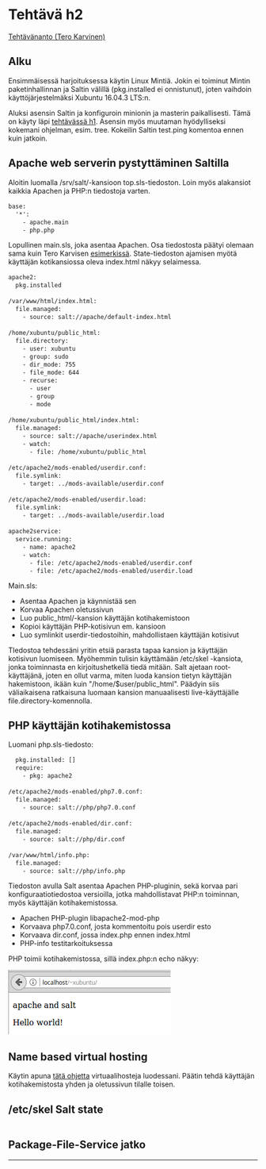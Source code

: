 # Tehtävä h2
[Tehtävänanto (Tero Karvinen)](http://terokarvinen.com/2018/aikataulu-%E2%80%93-palvelinten-hallinta-ict4tn022-4-ti-5-ke-5-loppukevat-2018-5p#h2)

## Alku

Ensimmäisessä harjoituksessa käytin Linux Mintiä. Jokin ei toiminut Mintin paketinhallinnan ja Saltin välillä (pkg.installed ei onnistunut), joten vaihdoin käyttöjärjestelmäksi Xubuntu 16.04.3 LTS:n.

Aluksi asensin Saltin ja konfiguroin minionin ja masterin paikallisesti. Tämä on käyty läpi [tehtävässä h1](https://github.com/Oliver-Siren/palvelinten-hallinta-ict4tn022-4/blob/master/assignments/h1.md). Asensin myös muutaman hyödylliseksi kokemani ohjelman, esim. tree. Kokeilin Saltin test.ping komentoa ennen kuin jatkoin.

## Apache web serverin pystyttäminen Saltilla

Aloitin luomalla /srv/salt/-kansioon top.sls-tiedoston. Loin myös alakansiot kaikkia Apachen ja PHP:n tiedostoja varten.

```
base:
  '*':
    - apache.main
    - php.php
```
Lopullinen main.sls, joka asentaa Apachen. Osa tiedostosta päätyi olemaan sama kuin Tero Karvisen [esimerkissä](http://terokarvinen.com/2018/apache-user-homepages-automatically-salt-package-file-service-example). State-tiedoston ajamisen myötä käyttäjän kotikansiossa oleva index.html näkyy selaimessa.

```
apache2:
  pkg.installed

/var/www/html/index.html:
  file.managed:
    - source: salt://apache/default-index.html

/home/xubuntu/public_html:
  file.directory:
    - user: xubuntu
    - group: sudo
    - dir_mode: 755
    - file_mode: 644
    - recurse:
      - user
      - group
      - mode

/home/xubuntu/public_html/index.html:
  file.managed:
    - source: salt://apache/userindex.html
    - watch:
      - file: /home/xubuntu/public_html

/etc/apache2/mods-enabled/userdir.conf:
  file.symlink:
    - target: ../mods-available/userdir.conf

/etc/apache2/mods-enabled/userdir.load:
  file.symlink:
    - target: ../mods-available/userdir.load

apache2service:
  service.running:
    - name: apache2
    - watch:
      - file: /etc/apache2/mods-enabled/userdir.conf
      - file: /etc/apache2/mods-enabled/userdir.load
```
Main.sls: 
* Asentaa Apachen ja käynnistää sen
* Korvaa Apachen oletussivun
* Luo public_html/-kansion käyttäjän kotihakemistoon
* Kopioi käyttäjän PHP-kotisivun em. kansioon
* Luo symlinkit userdir-tiedostoihin, mahdollistaen käyttäjän kotisivut

TIedostoa tehdessäni yritin etsiä parasta tapaa kansion ja käyttäjän kotisivun luomiseen. Myöhemmin tulisin käyttämään /etc/skel -kansiota, jonka toiminnasta en kirjoitushetkellä tiedä mitään. Salt ajetaan root-käyttäjänä, joten en ollut varma, miten luoda kansion tietyn käyttäjän hakemistoon, ikään kuin "/home/$user/public_html". Päädyin siis väliaikaisena ratkaisuna luomaan kansion manuaalisesti live-käyttäjälle file.directory-komennolla.

## PHP käyttäjän kotihakemistossa

Luomani php.sls-tiedosto:

```
  pkg.installed: []
  require:
    - pkg: apache2

/etc/apache2/mods-enabled/php7.0.conf:
  file.managed:
    - source: salt://php/php7.0.conf

/etc/apache2/mods-enabled/dir.conf:
  file.managed:
    - source: salt://php/dir.conf

/var/www/html/info.php:
  file.managed:
    - source: salt://php/info.php
```
Tiedoston avulla Salt asentaa Apachen PHP-pluginin, sekä korvaa pari konfiguraatiotiedostoa versioilla, jotka mahdollistavat PHP:n toiminnan, myös käyttäjän kotihakemistossa.
* Apachen PHP-plugin libapache2-mod-php
* Korvaava php7.0.conf, josta kommentoitu pois userdir esto
* Korvaava dir.conf, jossa index.php ennen index.html
* PHP-info testitarkoituksessa

PHP toimii kotihakemistossa, sillä index.php:n echo näkyy:

![userdirphp](https://github.com/Oliver-Siren/palvelinten-hallinta-ict4tn022-4/blob/master/images/userdirphp.png)

## Name based virtual hosting

Käytin apuna [tätä ohjetta](https://www.maketecheasier.com/name-based-virtualhost-apache/) virtuaalihosteja luodessani. Päätin tehdä käyttäjän kotihakemistosta yhden ja oletussivun tilalle toisen.

## /etc/skel Salt state

```

```

## Package-File-Service jatko

---

